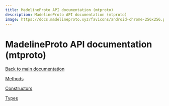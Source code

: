```yaml
---
title: MadelineProto API documentation (mtproto)
description: MadelineProto API documentation (mtproto)
image: https://docs.madelineproto.xyz/favicons/android-chrome-256x256.png
---
```

# MadelineProto API documentation (mtproto)

[Back to main documentation](..)  


[Methods](methods/)

[Constructors](constructors/)

[Types](types/)
